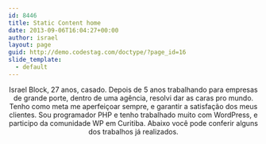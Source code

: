 ```yaml
---
id: 8446
title: Static Content home
date: 2013-09-06T16:04:27+00:00
author: israel
layout: page
guid: http://demo.codestag.com/doctype/?page_id=16
slide_template:
  - default
---
```

<p style="text-align: center;">
  Israel Block, 27 anos, casado. Depois de 5 anos trabalhando para empresas de grande porte, dentro de uma agência, resolvi dar as caras pro mundo. Tenho como meta me aperfeiçoar sempre, e garantir a satisfação dos meus clientes. Sou programador PHP e tenho trabalhado muito com WordPress, e participo da comunidade WP em Curitiba. Abaixo você pode conferir alguns dos trabalhos já realizados.
</p>

<p style="text-align: center;">